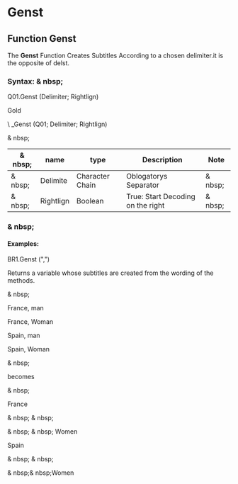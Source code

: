 # Genst

## Function Genst

The **Genst** Function Creates Subtitles According to a chosen delimiter.it is the opposite of delst.

### Syntax: & nbsp;

Q01.Genst (Delimiter; Rightlign)

Gold

\ _Genst (Q01; Delimiter; Rightlign)

& nbsp;

| & nbsp; | **name** | **type** | **Description** | **Note** |
| --- | --- | --- | --- | --- |
| & nbsp; | Delimite | Character Chain | Oblogatorys Separator | & nbsp; |
| & nbsp; | Rightlign | Boolean | True: Start Decoding on the right | & nbsp; |


### & nbsp;

#### Examples:

BR1.Genst (",")

Returns a variable whose subtitles are created from the wording of the methods.

& nbsp;

France, man

France, Woman

Spain, man

Spain, Woman

& nbsp;

becomes

& nbsp;

France

& nbsp; & nbsp;

& nbsp; & nbsp; Women

Spain

& nbsp; & nbsp;

& nbsp;& nbsp;Women